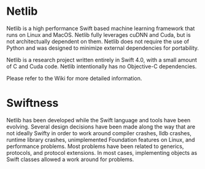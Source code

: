 # Netlib
Netlib is a high performance Swift based machine learning framework that runs on Linux and MacOS. Netlib fully leverages cuDNN and Cuda, but is not architectually dependent on them. Netlib does not require the use of Python and was designed to minimize external dependencies for portability.

Netlib is a research project written entirely in Swift 4.0, with a small amount of C and Cuda code. Netlib intentionally has no Objective-C dependencies.

Please refer to the Wiki for more detailed information.

# Swiftness
Netlib has been developed while the Swift language and tools have been evolving. Several design decisions have been made along the way that are not ideally Swifty in order to work around compiler crashes, lldb crashes, runtime library crashes, unimplemented Foundation features on Linux, and performance problems. Most problems have been related to generics, protocols, and protocol extensions. In most cases, implementing objects as Swift classes allowed a work around for problems.

